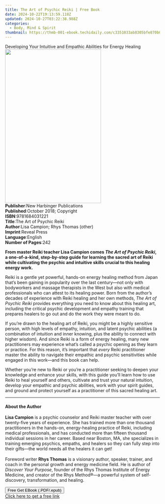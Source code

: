 ```yaml
---
title: The Art of Psychic Reiki | Free Book
date: 2024-10-22T19:13:59.118Z
updated: 2024-10-27T03:22:38.988Z
categories:
  - Body, Mind & Spirit
thumbnail: https://thmb-001-ebook.techidaily.com/c3351033ab8305bfe870b05bcf68d367fc1e42c36f10bc12560799319a754772.jpg
---
```

<main id="book-container">
  <div class="flex flex-col">
    <div class="book-brief flex-1 py-6 px-4 sm:p-6 md:py-10 md:px-8">
      <!-- brief-->
      <div class="book-brief-main">
        Developing Your Intuitive and Empathic Abilities for Energy Healing
      </div>
    </div>
    <div
      class="book-meta-info flex-1 grid gap-4 col-start-1 col-end-3 row-start-1 sm:mb-6 sm:grid-cols-4 lg:gap-6 lg:col-start-2 lg:row-end-6 lg:row-span-6 lg:mb-0"
    >
      <div
        class="book-meta-info-left place-content-center mt-4 p-4 text-sm leading-6 col-start-2 col-span-2 dark:text-slate-400"
      >
        <img
          class="w-full h-500 object-cover rounded-lg sm:h-255 sm:col-span-2 lg:col-span-full"
          src="https://img-001-ebook.techidaily.com/8afad1d57dbdc8a9be6cba737cf62042edba9f6b3421dff06afbaf4f3e896ec9.jpg"
          alt=""
          width="312"
          height="500"
        />
      </div>
      <div
        class="book-meta-info-right mt-2 col-start-1 row-start-2 col-span-3 self-center"
      >
        <!-- meta data  -->
        <div class="flex flex-col px-4 md:px-8">
          <div class="flex-1">
            <strong>Publisher</strong>:<span class="px-2"
              >New Harbinger Publications</span
            >
          </div>
          <div class="flex-1">
            <strong>Published</strong>:<span class="px-2"
              >October 2018; Copyright</span
            >
          </div>
          <div class="flex-1">
            <strong>ISBN</strong>:<span class="px-2">9781684031221</span>
          </div>
          <div class="flex-1">
            <strong>Title</strong>:<span class="px-2"
              >The Art of Psychic Reiki</span
            >
          </div>
          <div class="flex-1">
            <strong>Author</strong>:<span class="px-2"
              >Lisa Campion; Rhys Thomas (other)</span
            >
          </div>
          <div class="flex-1">
            <strong>Imprint</strong>:<span class="px-2">Reveal Press</span>
          </div>
          <div class="flex-1">
            <strong>Language</strong>:<span class="px-2">English</span>
          </div>
          <div class="flex-1">
            <strong>Number of Pages</strong>:<span class="px-2">242</span>
          </div>
        </div>
      </div>
    </div>
    <div class="book-description flex-1 py-6 px-4 sm:p-6 md:py-10 md:px-8">
      <div class="book-description-main">
        <div accordion-content="" id="description">
          <p>
            <b
              >From master Reiki teacher Lisa Campion comes
              <i>The Art of Psychic Reiki</i>, a one-of-a-kind, step-by-step
              guide for learning the sacred art of Reiki while cultivating the
              psychic and intuitive skills crucial to this healing energy
              work.</b
            >
          </p>
          <p>
            Reiki is a gentle yet powerful, hands-on&nbsp;energy healing method
            from Japan that’s been gaining in popularity over the last
            century—not only with bodyworkers and massage therapists in the
            West&nbsp;but also with medical professionals who can attest to its
            healing power. Born from the author’s decades of experience with
            Reiki healing and her own methods,
            <i>The Art of Psychic Reiki </i>provides everything you need to know
            about this healing art, including the critical psychic development
            and empathy training that prepares healers to go out and do the work
            they were meant to do.
          </p>
          <p>
            If you’re drawn to the healing art of Reiki, you might be a highly
            sensitive person, with high levels of empathy, intuition, and latent
            psychic abilities (a combination of intuition and inner knowing,
            plus the ability to connect with higher wisdom). And since Reiki is
            a form of energy healing, many new practitioners may experience
            what’s called a psychic opening as they learn or practice. For this
            reason, it’s important that <i>every</i> Reiki practitioner master
            the ability to navigate their empathic and psychic sensitivities
            while engaged in this work—and this book can help.
          </p>
          <p>
            Whether you’re new to Reiki or you’re a practitioner seeking to
            deepen your knowledge and enhance your skills, with this
            guide&nbsp;you’ll learn how to use Reiki to heal yourself and
            others, cultivate and trust your natural intuition, develop your
            empathic and psychic abilities, work with your spirit guides, and
            ground and protect yourself as a practitioner of this sacred healing
            art.
          </p>
        </div>
        <div class="accordion-fader"></div>
      </div>
    </div>
    <div class="book-excerpts flex-1 py-6 px-4 sm:p-6 md:py-10 md:px-8">
      <!-- excerpts-->
      <div class="book-excerpts-main">
        <hr />
        <h4 class="placeholder placeholder-heading">
          <span>About the Author</span>
        </h4>
        <p>
          <b>Lisa Campion</b> is a psychic counselor and Reiki master teacher
          with over twenty-five years of experience. She has trained more than
          one thousand practitioners in the hands-on, energy-healing practice of
          Reiki, including medical professionals, and has conducted more than
          fifteen thousand individual sessions in her career. Based near Boston,
          MA, she specializes in training emerging psychics, empaths, and
          healers so they can fully step into their gifts—the world needs all
          the healers it can get!<br /><br />
          Foreword writer <b>Rhys Thomas</b> is a visionary author, speaker,
          trainer, and coach in the personal growth and energy medicine field.
          He is author of <i>Discover Your Purpose</i>, founder of the Rhys
          Thomas Institute of Energy Medicine, and creator of the Rhys
          Method®—a powerful system of self-discovery, transformation, and
          healing.
        </p>
      </div>
    </div>
    <div
      class="book-about-author flex-1 py-6 px-4 sm:p-6 md:py-10 md:px-8"
    ></div>
    <div class="book-free-get flex-1 py-6 px-4 sm:p-6 md:py-10 md:px-8">
      <button
        id="btn-free-get"
        class="bg-blue-500 hover:bg-blue-700 text-white font-bold py-2 px-4 rounded"
      >
        Free Get EBook (.PDF/.epub)
      </button>
      <div id="countdown-display" class="px-2 text-lg mt-2"></div>
      <a
        id="free-link"
        class="hidden bg-blue-500 hover:bg-blue-700 text-white font-bold py-2 px-4 rounded"
        href="https://www.ebooks.com/en-us/book/96303113/the-art-of-psychic-reiki/lisa-campion/"
        target="_blank"
        >Click here to get a free link</a
      >
    </div>
    <script>
      let countdownTime = 0;
      let countdownInterval = null;
      document
        .getElementById('btn-free-get')
        .addEventListener('click', startCountdown);
      function startCountdown() {
        countdownTime = new Date().getTime() + 60000 * 3;
        countdownInterval = setInterval(updateCountdown, 1000);
        document.getElementById('btn-free-get').disabled = true;
        document
          .getElementById('btn-free-get')
          .classList.add('bg-gray-500', 'cursor-not-allowed');
      }
      function updateCountdown() {
        let currentTime = new Date().getTime();
        let timeLeft = countdownTime - currentTime;
        let secondsLeft = Math.floor(timeLeft / 1000);
        document.getElementById('countdown-display').innerHTML =
          `Remaining time: ${secondsLeft} seconds.`;
        if (secondsLeft <= 0) {
          clearInterval(countdownInterval);
          document.getElementById('btn-free-get').classList.add('hidden');
          document.getElementById('free-link').classList.remove('hidden');
          document.getElementById('countdown-display').innerHTML = '';
        }
      }
    </script>
  </div>
</main>

<ins class="adsbygoogle"
      style="display:block"
      data-ad-client="ca-pub-7571918770474297"
      data-ad-slot="8358498916"
      data-ad-format="auto"
      data-full-width-responsive="true"></ins>
    